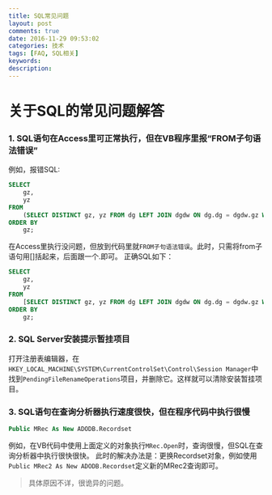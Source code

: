 ```yaml
---
title: SQL常见问题
layout: post
comments: true
date: 2016-11-29 09:53:02
categories: 技术
tags: [FAQ, SQL相关]
keywords:
description:
---
```

# 关于SQL的常见问题解答

### 1. SQL语句在Access里可正常执行，但在VB程序里报“FROM子句语法错误”

例如，报错SQL:
```sql
SELECT
	gz,
	yz
FROM
	(SELECT DISTINCT gz, yz FROM dg LEFT JOIN dgdw ON dg.dg = dgdw.gz WHERE cpxh = 'abc') AS a
ORDER BY
	gz;
```
在Access里执行没问题，但放到代码里就`FROM子句语法错误`。此时，只需将from子语句用[]括起来，后面跟一个.即可。
正确SQL如下：
<!-- more -->
```sql
SELECT
	gz,
	yz
FROM
	[SELECT DISTINCT gz, yz FROM dg LEFT JOIN dgdw ON dg.dg = dgdw.gz WHERE cpxh = 'abc']. AS a
ORDER BY
	gz;
```

### 2. SQL Server安装提示暂挂项目
打开注册表编辑器，在`HKEY_LOCAL_MACHINE\SYSTEM\CurrentControlSet\Control\Session Manager`中找到`PendingFileRenameOperations`项目，并删除它。这样就可以清除安装暂挂项目。

### 3. SQL语句在查询分析器执行速度很快，但在程序代码中执行很慢
```vb
Public MRec As New ADODB.Recordset
```
例如，在VB代码中使用上面定义的对象执行`MRec.Open`时，查询很慢，但SQL在查询分析器中执行很快很快。
此时的解决办法是：更换Recordset对象，例如使用`Public MRec2 As New ADODB.Recordset`定义新的MRec2查询即可。
> 具体原因不详，很诡异的问题。

